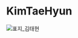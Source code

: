 # KimTaeHyun
![표지_김태현](https://user-images.githubusercontent.com/60260284/113490316-2fd79f00-9504-11eb-9a35-32c2d04f969a.png)

